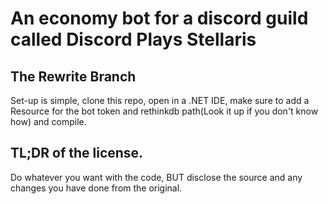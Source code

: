 # An economy bot for a discord guild called Discord Plays Stellaris 
  
## The Rewrite Branch
Set-up is simple, clone this repo, open in a .NET IDE, make sure to add a Resource for the bot token and rethinkdb path(Look it up if you don't know how) and compile.

## TL;DR of the license.
Do whatever you want with the code, BUT disclose the source and any changes you have done from the original.
